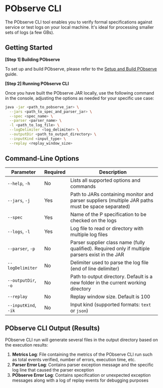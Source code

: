# PObserve CLI

The PObserve CLI tool enables you to verify formal specifications against service or test logs on your local machine. It's ideal for processing smaller sets of logs (a few GBs).

## Getting Started

**[Step 1] Building PObserve**

To set up and build PObserve, please refer to the [Setup and Build PObserve](./setuppobservecli.md) guide.

**[Step 2] Running PObserve CLI**

Once you have built the PObserve JAR locally, use the following command in the console, adjusting the options as needed for your specific use case:

```bash
java -jar <path_to_pobserve_jar> \
  --jars <path_to_spec_and_parser_jar> \
  --spec <spec_name> \
  --parser <parser_name> \
  -l <path_to_log_file> \
  --logDelimiter <log_delimiter> \
  --outputDir <path_to_output_directory> \
  --inputKind <input_type> \
  --replay <replay_window_size>
```

## Command-Line Options

| Parameter           | Required | Description                                                                         |
|---------------------|----------|-------------------------------------------------------------------------------------|
| `--help`, `-h`      | No       | Lists all supported options and commands                                            |
| `--jars`, `-j`      | Yes      | Path to JARs containing monitor and parser suppliers (multiple JAR paths must be space separated) |
| `--spec`            | Yes      | Name of the P specification to be checked on the logs                               |
| `--logs`, `-l`      | Yes      | Log file to read or directory with multiple log files                               |
| `--parser`, `-p`    | No       | Parser supplier class name (fully qualified). Required only if multiple parsers exist in the JAR |
| `--logDelimiter`    | No       | Delimiter used to parse the log file (end of line delimiter)                        |
| `--outputDir`, `-o` | No       | Path to output directory. Default is a new folder in the current working directory  |
| `--replay`          | No       | Replay window size. Default is 100                                                  |
| `--inputKind`, `-ik`| No       | Input kind (supported formats: `text` or `json`)                                    |

## PObserve CLI Output (Results)

PObserve CLI run will generate several files in the output directory based on the execution results:

1. **Metrics Log**: File containing the metrics of the PObserve CLI run such as total events verified, number of errors, execution time, etc.
2. **Parser Error Log**: Contains parser exception message and the specific log line that caused the parser exception
3. **PObserve Error Log**: Contains specification or unexpected exception messages along with a log of replay events for debugging purposes
